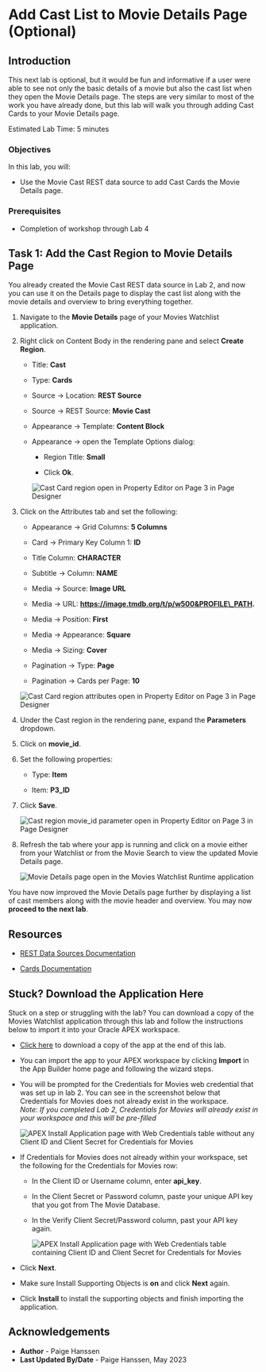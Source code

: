 # Add Cast List to Movie Details Page (Optional)

## Introduction
This next lab is optional, but it would be fun and informative if a user were able to see not only the basic details of a movie but also the cast list when they open the Movie Details page. The steps are very similar to most of the work you have already done, but this lab will walk you through adding Cast Cards to your Movie Details page.

Estimated Lab Time: 5 minutes

### Objectives
In this lab, you will:  
- Use the Movie Cast REST data source to add Cast Cards the Movie Details page.

### Prerequisites
- Completion of workshop through Lab 4

## Task 1: Add the Cast Region to Movie Details Page
You already created the Movie Cast REST data source in Lab 2, and now you can use it on the Details page to display the cast list along with the movie details and overview to bring everything together.

1. Navigate to the **Movie Details** page of your Movies Watchlist application.

2. Right click on Content Body in the rendering pane and select **Create Region**.

    * Title: **Cast**

    * Type: **Cards**

    * Source → Location: **REST Source**

    * Source → REST Source: **Movie Cast**

    * Appearance → Template: **Content Block**

    * Appearance → open the Template Options dialog:

        - Region Title: **Small**

        - Click **Ok**.

        ![Cast Card region open in Property Editor on Page 3 in Page Designer](images/cast.png " ")

3. Click on the Attributes tab and set the following:

    * Appearance → Grid Columns: **5 Columns**

    * Card → Primary Key Column 1: **ID**

    * Title Column: **CHARACTER**

    * Subtitle → Column: **NAME**

    * Media → Source: **Image URL**

    * Media → URL: **https://image.tmdb.org/t/p/w500&PROFILE\_PATH.**

    * Media → Position: **First**

    * Media → Appearance: **Square**

    * Media → Sizing: **Cover**

    * Pagination → Type: **Page**

    * Pagination → Cards per Page: **10**

    ![Cast Card region attributes open in Property Editor on Page 3 in Page Designer](images/cast-attributes.png " ")

4. Under the Cast region in the rendering pane, expand the **Parameters** dropdown.

5. Click on **movie\_id**.

6. Set the following properties:

    * Type: **Item**

    * Item: **P3\_ID**

7. Click **Save**.

    ![Cast region movie_id parameter open in Property Editor on Page 3 in Page Designer](images/cast-parameter.png " ")

8. Refresh the tab where your app is running and click on a movie either from your Watchlist or from the Movie Search to view the updated Movie Details page.

    ![Movie Details page open in the Movies Watchlist Runtime application](images/cast-runtime.png " ")

You have now improved the Movie Details page further by displaying a list of cast members along with the movie header and overview. You may now **proceed to the next lab**.

## Resources

- [REST Data Sources Documentation](https://docs.oracle.com/en/database/oracle/apex/22.2/htmdb/managing-REST-data-sources.html)  

- [Cards Documentation](https://docs.oracle.com/en/database/oracle/apex/22.2/htmdb/managing-cards.html)  

## Stuck? Download the Application Here
Stuck on a step or struggling with the lab? You can download a copy of the Movies Watchlist application through this lab and follow the instructions below to import it into your Oracle APEX workspace.

- [Click here](https://c4u04.objectstorage.us-ashburn-1.oci.customer-oci.com/p/EcTjWk2IuZPZeNnD_fYMcgUhdNDIDA6rt9gaFj_WZMiL7VvxPBNMY60837hu5hga/n/c4u04/b/livelabsfiles/o/oci-library/build-movies-watchlist-app-using-apex/lab-8-231.sql) to download a copy of the app at the end of this lab.

- You can import the app to your APEX workspace by clicking **Import** in the App Builder home page and following the wizard steps.

- You will be prompted for the Credentials for Movies web credential that was set up in lab 2. You can see in the screenshot below that Credentials for Movies does not already exist in the workspace.  
*Note: If you completed Lab 2, Credentials for Movies will already exist in your workspace and this will be pre-filled*

    ![APEX Install Application page with Web Credentials table without any Client ID and Client Secret for Credentials for Movies](images/blank-credentials.png " ")  

- If Credentials for Movies does not already within your workspace, set the following for the Credentials for Movies row:

    - In the Client ID or Username column, enter **api\_key**.

    - In the Client Secret or Password column, paste your unique API key that you got from The Movie Database.

    - In the Verify Client Secret/Password column, past your API key again.

        ![APEX Install Application page with Web Credentials table containing Client ID and Client Secret for Credentials for Movies](images/complete-credentials.png " ")

- Click **Next**.

- Make sure Install Supporting Objects is **on** and click **Next** again.

- Click **Install** to install the supporting objects and finish importing the application.

## Acknowledgements

- **Author** - Paige Hanssen
- **Last Updated By/Date** - Paige Hanssen, May 2023